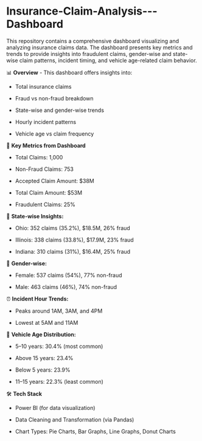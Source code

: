 # Insurance-Claim-Analysis---Dashboard
This repository contains a comprehensive dashboard visualizing and analyzing insurance claims data. The dashboard presents key metrics and trends to provide insights into fraudulent claims, gender-wise and state-wise claim patterns, incident timing, and vehicle age-related claim behavior.

📊 **Overview** -
   This dashboard offers insights into:

   - Total insurance claims

   - Fraud vs non-fraud breakdown

   - State-wise and gender-wise trends

   - Hourly incident patterns

   - Vehicle age vs claim frequency


📌 **Key Metrics from Dashboard** 

   - Total Claims: 1,000

   - Non-Fraud Claims: 753

   - Accepted Claim Amount: $38M

   - Total Claim Amount: $53M

   - Fraudulent Claims: 25%


📍 **State-wise Insights:**
   - Ohio: 352 claims (35.2%), $18.5M, 26% fraud

   - Illinois: 338 claims (33.8%), $17.9M, 23% fraud

   - Indiana: 310 claims (31%), $16.4M, 25% fraud


👥 **Gender-wise:**

   - Female: 537 claims (54%), 77% non-fraud

   - Male: 463 claims (46%), 74% non-fraud


⏰ **Incident Hour Trends:**

   - Peaks around 1AM, 3AM, and 4PM

   - Lowest at 5AM and 11AM
 

🚙 **Vehicle Age Distribution:**

   - 5–10 years: 30.4% (most common)

   - Above 15 years: 23.4%

   - Below 5 years: 23.9%

   - 11–15 years: 22.3% (least common)


🛠 **Tech Stack**

   - Power BI (for data visualization)

   - Data Cleaning and Transformation (via Pandas)

   - Chart Types: Pie Charts, Bar Graphs, Line Graphs, Donut Charts

